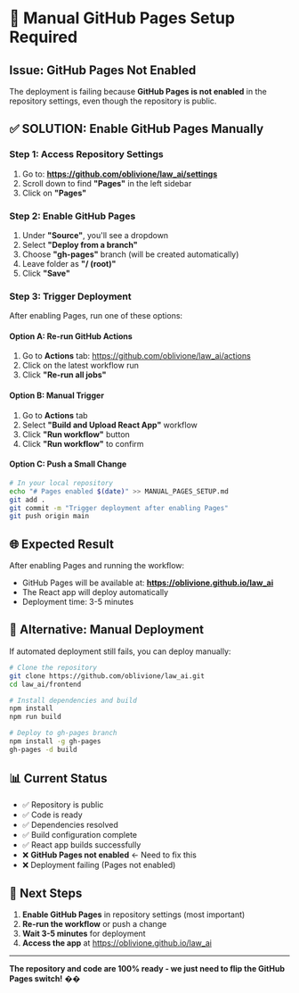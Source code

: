 # 🚨 Manual GitHub Pages Setup Required

## Issue: GitHub Pages Not Enabled

The deployment is failing because **GitHub Pages is not enabled** in the repository settings, even though the repository is public.

## ✅ SOLUTION: Enable GitHub Pages Manually

### Step 1: Access Repository Settings
1. Go to: **https://github.com/oblivione/law_ai/settings**
2. Scroll down to find **"Pages"** in the left sidebar
3. Click on **"Pages"**

### Step 2: Enable GitHub Pages
1. Under **"Source"**, you'll see a dropdown
2. Select **"Deploy from a branch"** 
3. Choose **"gh-pages"** branch (will be created automatically)
4. Leave folder as **"/ (root)"**
5. Click **"Save"**

### Step 3: Trigger Deployment
After enabling Pages, run one of these options:

#### Option A: Re-run GitHub Actions
1. Go to **Actions** tab: https://github.com/oblivione/law_ai/actions
2. Click on the latest workflow run
3. Click **"Re-run all jobs"**

#### Option B: Manual Trigger
1. Go to **Actions** tab
2. Select **"Build and Upload React App"** workflow
3. Click **"Run workflow"** button
4. Click **"Run workflow"** to confirm

#### Option C: Push a Small Change
```bash
# In your local repository
echo "# Pages enabled $(date)" >> MANUAL_PAGES_SETUP.md
git add .
git commit -m "Trigger deployment after enabling Pages"
git push origin main
```

## 🌐 Expected Result

After enabling Pages and running the workflow:
- GitHub Pages will be available at: **https://oblivione.github.io/law_ai**
- The React app will deploy automatically
- Deployment time: 3-5 minutes

## 🔧 Alternative: Manual Deployment

If automated deployment still fails, you can deploy manually:

```bash
# Clone the repository
git clone https://github.com/oblivione/law_ai.git
cd law_ai/frontend

# Install dependencies and build
npm install
npm run build

# Deploy to gh-pages branch
npm install -g gh-pages
gh-pages -d build
```

## 📊 Current Status

- ✅ Repository is public
- ✅ Code is ready
- ✅ Dependencies resolved  
- ✅ Build configuration complete
- ✅ React app builds successfully
- ❌ **GitHub Pages not enabled** ← Need to fix this
- ❌ Deployment failing (Pages not enabled)

## 🚀 Next Steps

1. **Enable GitHub Pages** in repository settings (most important)
2. **Re-run the workflow** or push a change
3. **Wait 3-5 minutes** for deployment
4. **Access the app** at https://oblivione.github.io/law_ai

---

**The repository and code are 100% ready - we just need to flip the GitHub Pages switch!** ��
